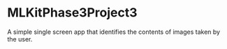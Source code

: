 # MLKitPhase3Project3

A simple single screen app that identifies the contents of images taken by the user.


